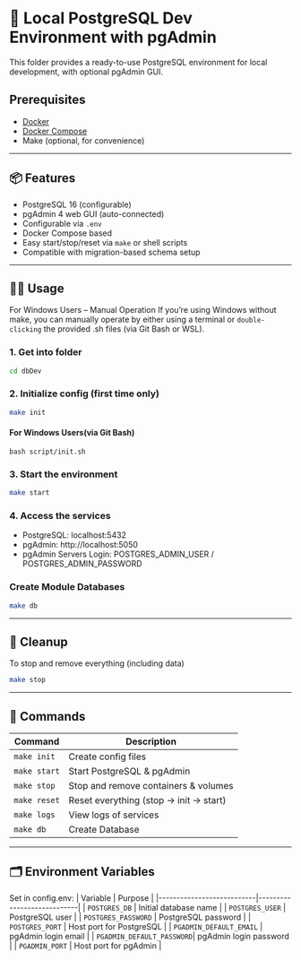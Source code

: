 # 🐘 Local PostgreSQL Dev Environment with pgAdmin

This folder provides a ready-to-use PostgreSQL environment for local development, with optional pgAdmin GUI.

## Prerequisites

- [Docker](https://www.docker.com/)
- [Docker Compose](https://docs.docker.com/compose/)
- Make (optional, for convenience)

---

## 📦 Features

- PostgreSQL 16 (configurable)
- pgAdmin 4 web GUI (auto-connected)
- Configurable via `.env`
- Docker Compose based
- Easy start/stop/reset via `make` or shell scripts
- Compatible with migration-based schema setup

---

## 🧑‍💻 Usage

For Windows Users – Manual Operation
If you’re using Windows without make, you can manually operate by either using a terminal or `double-clicking` the provided .sh files (via Git Bash or WSL).

### 1. Get into folder

```bash
cd dbDev
```

### 2. Initialize config (first time only)

```bash
make init
```

#### For Windows Users(via Git Bash)

```
bash script/init.sh
```

### 3. Start the environment

```bash
make start
```

### 4. Access the services

- PostgreSQL: localhost:5432
- pgAdmin: http://localhost:5050
- pgAdmin Servers Login: POSTGRES_ADMIN_USER / POSTGRES_ADMIN_PASSWORD

### Create Module Databases

```bash
make db
```

---

## 🧼 Cleanup

To stop and remove everything (including data)

```bash
make stop
```

---

## 🔧 Commands

| Command      | Description                            |
| ------------ | -------------------------------------- |
| `make init`  | Create config files                    |
| `make start` | Start PostgreSQL & pgAdmin             |
| `make stop`  | Stop and remove containers & volumes   |
| `make reset` | Reset everything (stop → init → start) |
| `make logs`  | View logs of services                  |
| `make db`    | Create Database                        |

---

## 🗂 Environment Variables

Set in config.env:
| Variable | Purpose |
|---------------------------|----------------------------|
| `POSTGRES_DB` | Initial database name |
| `POSTGRES_USER` | PostgreSQL user |
| `POSTGRES_PASSWORD` | PostgreSQL password |
| `POSTGRES_PORT` | Host port for PostgreSQL |
| `PGADMIN_DEFAULT_EMAIL` | pgAdmin login email |
| `PGADMIN_DEFAULT_PASSWORD`| pgAdmin login password |
| `PGADMIN_PORT` | Host port for pgAdmin |
